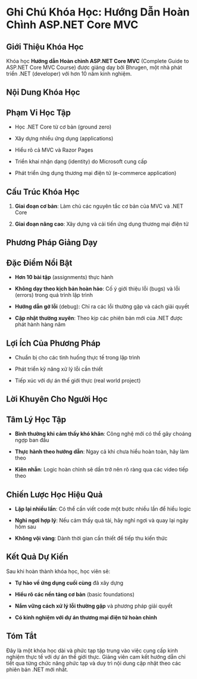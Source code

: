 # Ghi Chú Khóa Học: Hướng Dẫn Hoàn Chình ASP.NET Core MVC

## Giới Thiệu Khóa Học

Khóa học **Hướng dẫn Hoàn chình ASP.NET Core MVC** (Complete Guide to ASP.NET Core MVC Course) được giảng dạy bởi Bhrugen, một nhà phát triển .NET (developer) với hơn 10 năm kinh nghiệm.

## Nội Dung Khóa Học

## Phạm Vi Học Tập

- Học .NET Core từ cơ bản (ground zero)
    
- Xây dựng nhiều ứng dụng (applications)
    
- Hiểu rõ cả MVC và Razor Pages
    
- Triển khai nhận dạng (identity) do Microsoft cung cấp
    
- Phát triển ứng dụng thương mại điện tử (e-commerce application)
    

## Cấu Trúc Khóa Học

1. **Giai đoạn cơ bản**: Làm chủ các nguyên tắc cơ bản của MVC và .NET Core
    
2. **Giai đoạn nâng cao**: Xây dựng và cải tiến ứng dụng thương mại điện tử
    

## Phương Pháp Giảng Dạy

## Đặc Điểm Nổi Bật

- **Hơn 10 bài tập** (assignments) thực hành
    
- **Không dạy theo kịch bản hoàn hảo**: Cố ý giới thiệu lỗi (bugs) và lỗi (errors) trong quá trình lập trình
    
- **Hướng dẫn gỡ lỗi** (debug): Chỉ ra các lỗi thường gặp và cách giải quyết
    
- **Cập nhật thường xuyên**: Theo kịp các phiên bản mới của .NET được phát hành hàng năm
    

## Lợi Ích Của Phương Pháp

- Chuẩn bị cho các tình huống thực tế trong lập trình
    
- Phát triển kỹ năng xử lý lỗi cần thiết
    
- Tiếp xúc với dự án thế giới thực (real world project)
    

## Lời Khuyên Cho Người Học

## Tâm Lý Học Tập

- **Bình thường khi cảm thấy khó khăn**: Công nghệ mới có thể gây choáng ngợp ban đầu
    
- **Thực hành theo hướng dẫn**: Ngay cả khi chưa hiểu hoàn toàn, hãy làm theo
    
- **Kiên nhẫn**: Logic hoàn chỉnh sẽ dần trở nên rõ ràng qua các video tiếp theo
    

## Chiến Lược Học Hiệu Quả

- **Lặp lại nhiều lần**: Có thể cần viết code một bước nhiều lần để hiểu logic
    
- **Nghỉ ngơi hợp lý**: Nếu cảm thấy quá tải, hãy nghỉ ngơi và quay lại ngày hôm sau
    
- **Không vội vàng**: Dành thời gian cần thiết để tiếp thu kiến thức
    

## Kết Quả Dự Kiến

Sau khi hoàn thành khóa học, học viên sẽ:

- **Tự hào về ứng dụng cuối cùng** đã xây dựng
    
- **Hiểu rõ các nền tảng cơ bản** (basic foundations)
    
- **Nắm vững cách xử lý lỗi thường gặp** và phương pháp giải quyết
    
- **Có kinh nghiệm với dự án thương mại điện tử hoàn chỉnh**
    

## Tóm Tắt

Đây là một khóa học dài và phức tạp tập trung vào việc cung cấp kinh nghiệm thực tế với dự án thế giới thực. Giảng viên cam kết hướng dẫn chi tiết qua từng chức năng phức tạp và duy trì nội dung cập nhật theo các phiên bản .NET mới nhất.